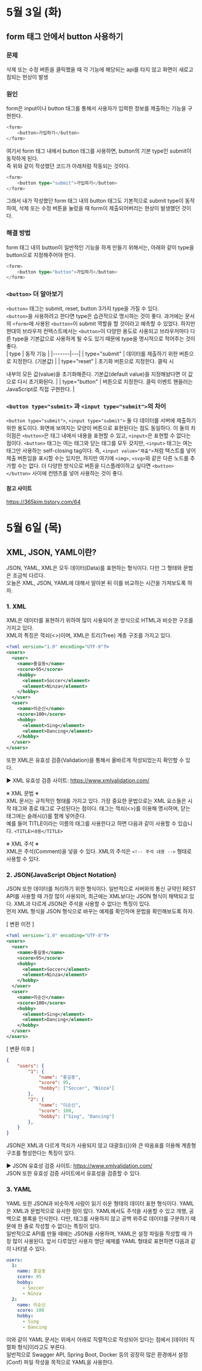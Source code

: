 # 5월 3일 (화)
## form 태그 안에서 button 사용하기
### 문제  
삭제 또는 수정 버튼을 클릭했을 때 각 기능에 해당되는 api를 타지 않고 화면이 새로고침되는 현상이 발생 

### 원인  
form은 input이나 button 태그를 통해서 사용자가 입력한 정보를 제출하는 기능을 구현한다. 
```ts
<form>
	<button>가입하기</button>  
</form>
```

여기서 form 태그 내에서 button 태그를 사용하면, button의 기본 type인 submit이 동작하게 된다.  
즉 위와 같이 작성했던 코드가 아래처럼 작동되는 것이다.
```ts
<form>
	<button type="submit">가입하기</button>  
</form>
```

그래서 내가 작성했던 form 태그 내의 button 태그도 기본적으로 submit type이 동작하여, 삭제 또는 수정 버튼을 눌렀을 때 form이 제출되어버리는 현상이 발생했던 것이다.  

### 해결 방법  
form 태그 내의 button이 일반적인 기능을 하게 만들기 위해서는, 아래와 같이 type을 button으로 지정해주어야 한다.
```ts
<form>
	<button type="button">가입하기</button>  
</form>
```

### `<button>` 더 알아보기  
`<button>` 태그는 submit, reset, button 3가지 type을 가질 수 있다.  
`<button>`을 사용하려고 한다면 type은 습관적으로 명시하는 것이 좋다. 과거에는 문서의 `<form>`에 사용된 `<button>`이 submit 역할을 할 것이라고 예측할 수 있었다. 
하지만 현대의 브라우저 컨텍스트에서는 `<button>`이 다양한 용도로 사용되고 브라우저마다 다른 type을 기본값으로 사용하게 될 수도 있기 때문에 type을 명시적으로 적어주는 것이 좋다.  
| type | 동작 기능 |
|-------|---|
| type="submit" | 데이터를 제출하기 위한 버튼으로 지정한다. (기본값) |
| type="reset" | 초기화 버튼으로 지정한다. 클릭 시 <form> 내부의 모든 값(value)을 초기화해준다. 기본값(default value)을 지정해놨다면 이 값으로 다시 초기화된다. |
| type="button" | 버튼으로 지정한다. 클릭 이벤트 핸들러는 JavaScript로 직접 구현한다. |  
  
### `<button type="submit>` 과 `<input type="submit">`의 차이
`<button type="submit">`, `<input type="submit">` 둘 다 데이터를 서버에 제출하기 위한 용도이다. 화면에 보여지는 모양이 버튼으로 표현된다는 점도 동일하다. 이 둘의 차이점은 `<button>`은 태그 내에서 내용을 표현할 수 있고, `<input>`은 표현할 수 없다는 점이다. `<button>` 태그는 여는 태그와 닫는 태그를 모두 갖지만, `<input>` 태그는 여는 태그만 사용하는 self-closing tag이다. 즉, `<input value="제출">`처럼 텍스트를 넣어 제출 버튼임을 표시할 수는 있지만, 하지만 여기에 `<img>`, `<svg>`와 같은 다른 노드를 추가할 수는 없다. 더 다양한 방식으로 버튼을 디스플레이하고 싶다면 `<button></button>` 사이에 컨텐츠를 넣어 사용하는 것이 좋다.

#### 참고 사이트
https://365kim.tistory.com/64
	
# 5월 6일 (목)
## XML, JSON, YAML이란?
JSON, YAML, XML은 모두 데이터(Data)를 표현하는 형식이다. 다만 그 형태와 문법은 조금씩 다르다.   
오늘은 XML, JSON, YAML에 대해서 알아본 뒤 이를 비교하는 시간을 가져보도록 하자.  
	
### 1. XML
XML은 데이터를 표현하기 위하여 많이 사용되어 온 방식으로 HTML과 비슷한 구조를 가지고 있다.  
XML의 특징은 꺽쇠(<>)이며, XML은 트리(Tree) 계층 구조를 가지고 있다.  
```xml
<?xml version="1.0" encoding="UTF-8"?>
<users>
  <user>
    <name>홍길동</name>
    <score>95</score>
    <hobby>
      <element>Soccer</element>
      <element>Ninza</element>
    </hobby>
  </user>
  <user>
    <name>이순신</name>
    <score>100</score>
    <hobby>
      <element>Sing</element>
      <element>Dancing</element>
    </hobby>
  </user>
</users>
```

또한 XML은 유효성 검증(Validation)을 통해서 올바르게 작성되었는지 확인할 수 있다.

▶ XML 유효성 검증 사이트: https://www.xmlvalidation.com/

※ XML 문법 ※  
XML 문서는 규칙적인 형태를 가지고 있다. 가장 중요한 문법으로는 XML 요소들은 시작 태그와 종료 태그로 구성된다는 점이다. 태그는 꺽쇠(<>)를 이용해 명시하며, 닫는 태그에는 슬래시(/)를 함께 넣어준다.   
예를 들어 TITLE이라는 이름의 태그를 사용한다고 하면 다음과 같이 사용할 수 있습니다.
 `<TITLE>내용</TITLE>`

※ XML 주석 ※  
XML은 주석(Comment)을 넣을 수 있다. XML의 주석은 `<!-- 주석 내용 -->` 형태로 사용할 수 있다.

### 2. JSON(JavaScript Object Notation)
JSON 또한 데이터를 처리하기 위한 형식이다. 일반적으로 서버와의 통신 규약인 REST API를 사용할 때 가장 많이 사용되어, 최근에는 XML보다는 JSON 형식이 채택되고 있다. XML과 다르게 JSON은 주석을 사용할 수 없다는 특징이 있다.  
먼저 XML 형식을 JSON 형식으로 바꾸는 예제를 확인하며 문법을 확인해보도록 하자.

[ 변환 이전 ]
```xml
<?xml version="1.0" encoding="UTF-8"?>
<users>
  <user>
    <name>홍길동</name>
    <score>95</score>
    <hobby>
      <element>Soccer</element>
      <element>Ninza</element>
    </hobby>
  </user>
  <user>
    <name>이순신</name>
    <score>100</score>
    <hobby>
      <element>Sing</element>
      <element>Dancing</element>
    </hobby>
  </user>
</users>
```

[ 변환 이후 ]
```json
{
	"users": {
		"1": {
			"name": "홍길동",
			"score": 95,
			"hobby": ["Soccer", "Ninza"]
		},
		"2": {
			"name": "이순신",
			"score": 100,
			"hobby": ["Sing", "Dancing"]
		},
	}
}
```

JSON은 XML과 다르게 꺽쇠가 사용되지 않고 대괄호({})와 큰 따옴표를 이용해 계층형 구조를 형성한다는 특징이 있다.

▶ JSON 유효성 검증 사이트: https://www.xmlvalidation.com/  
JSON 또한 유효성 검증 사이트에서 유효성을 검증할 수 있다.

### 3. YAML
YAML 또한 JSON과 비슷하게 사람이 읽기 쉬운 형태의 데이터 표현 형식이다. YAML은 XML과 문법적으로 유사한 점이 많다. YAML에서도 주석을 사용할 수 있고 개행, 공백으로 블록을 인식한다. 다만, 태그를 사용하지 않고 공백 위주로 데이터를 구분하기 때문에 한 줄로 작성할 수 없다는 특징이 있다.  
일반적으로 API를 만들 때에는 JSON을 사용하며, YAML은 설정 파일을 작성할 때 가장 많이 사용된다. 앞서 다루었던 사용자 명단 예제를 YAML 형태로 표현하면 다음과 같이 나타낼 수 있다.

```yaml
users:
  1:
    name: 홍길동
    score: 95
    hobby:
      - Soccer
      - Ninza
  2:
    name: 이순신
    score: 100
    hobby:
      - Sing
      - Dancing
```

이와 같이 YAML 문서는 위에서 아래로 직렬적으로 작성되어 있다는 점에서 [데이터 직렬화 형식]이라고도 부른다.   
일반적으로 Swagger API, Spring Boot, Docker 등의 굉장히 많은 환경에서 설정(Conf) 파일 작성을 목적으로 YAML을 사용한다.
